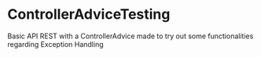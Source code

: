 # ControllerAdviceTesting

Basic API REST with a ControllerAdvice made to try out some functionalities regarding Exception Handling
 
